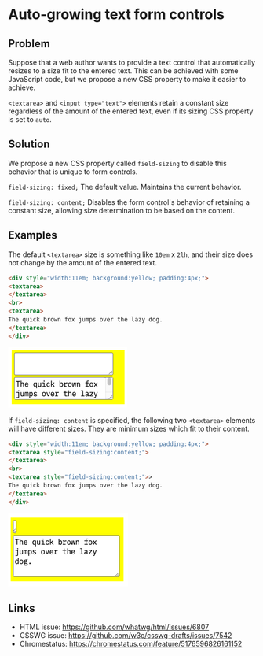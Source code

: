 # Auto-growing text form controls

## Problem

Suppose that a web author wants to provide a text control that automatically resizes to a size fit to the entered text.
This can be achieved with some JavaScript code, but we propose a new CSS property to make it easier to achieve.

`<textarea>` and `<input type="text">` elements retain a constant size regardless of
the amount of the entered text, even if its sizing CSS property is set to `auto`.

## Solution

We propose a new CSS property called `field-sizing` to disable this behavior that is unique to form controls.

`field-sizing: fixed;`
The default value. Maintains the current behavior.

`field-sizing: content;`
Disables the form control's behavior of retaining a constant size, allowing size determination to be based on the content.

## Examples

The default `<textarea>` size is something like `10em` x `2lh`, and their size does not change by the amount of the entered text.

```html
<div style="width:11em; background:yellow; padding:4px;">
<textarea>
</textarea>
<br>
<textarea>
The quick brown fox jumps over the lazy dog.
</textarea>
</div>
```
<img src="form-sizing-on.png" style="width:242px">

If `field-sizing: content` is specified, the following two `<textarea>` elements will have different sizes.
They are minimum sizes which fit to their content.

```html
<div style="width:11em; background:yellow; padding:4px;">
<textarea style="field-sizing:content;">
</textarea>
<br>
<textarea style="field-sizing:content;">>
The quick brown fox jumps over the lazy dog.
</textarea>
</div>
```
<img src="form-sizing-off.png" style="width:244px">

## Links

* HTML issue: https://github.com/whatwg/html/issues/6807
* CSSWG issue: https://github.com/w3c/csswg-drafts/issues/7542
* Chromestatus: https://chromestatus.com/feature/5176596826161152

